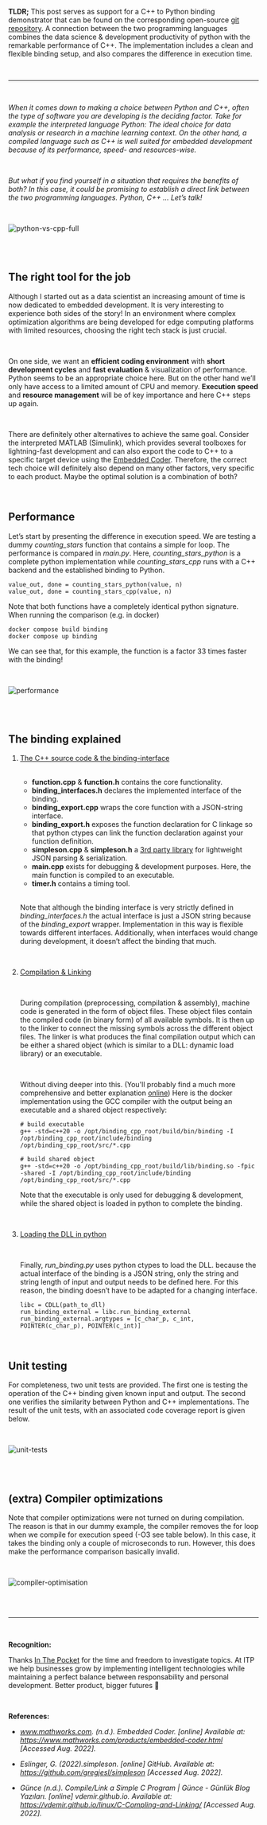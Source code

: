 **TLDR;** This post serves as support for a C++ to Python binding demonstrator that can be found on the corresponding open-source [git repository](https://github.com/StijnWoestenborghs/python-cpp-binding). A connection between the two programming languages combines the data science & development productivity of python with the remarkable performance of C++. The implementation includes a clean and flexible binding setup, and also compares the difference in execution time.

<br>
<hr>
<br>

*When it comes down to making a choice between Python and C++, often the type of software you are developing is the deciding factor. Take for example the interpreted language Python: The ideal choice for data analysis or research in a machine learning context. On the other hand, a compiled language such as C++ is well suited for embedded development because of its performance, speed- and resources-wise.*

<br>

*But what if you find yourself in a situation that requires the benefits of both? In this case, it could be promising to establish a direct link between the two programming languages. Python, C++ … Let’s talk!*

<br>
<div class="flex justify-center">

![python-vs-cpp-full](/blogs/python-cpp-lets-talk/python-vs-cpp-full.png)

</div>
<br>
<br>

## The right tool for the job

Although I started out as a data scientist an increasing amount of time is now dedicated to embedded development. It is very interesting to experience both sides of the story! In an environment where complex optimization algorithms are being developed for edge computing platforms with limited resources, choosing the right tech stack is just crucial. 

<br>

On one side, we want an **efficient coding environment** with **short development cycles** and **fast evaluation** & visualization of performance. Python seems to be an appropriate choice here. But on the other hand we’ll only have access to a limited amount of CPU and memory. **Execution speed** and **resource management** will be of key importance and here C++ steps up again.

<br>

There are definitely other alternatives to achieve the same goal. Consider the interpreted MATLAB (Simulink), which provides several toolboxes for lightning-fast development and can also export the code to C++ to a specific target device using the [Embedded Coder](https://www.mathworks.com/products/embedded-coder.html). Therefore, the correct tech choice will definitely also depend on many other factors, very specific to each product. Maybe the optimal solution is a combination of both?

<br>

## Performance

Let’s start by presenting the difference in execution speed. We are testing a dummy *counting_stars* function that contains a simple for loop. The performance is compared in *main.py*. Here, *counting_stars_python* is a complete python implementation while *counting_stars_cpp* runs with a C++ backend and the established binding to Python.

```
value_out, done = counting_stars_python(value, n)
value_out, done = counting_stars_cpp(value, n)
```

Note that both functions have a completely identical python signature. When running the comparison (e.g. in docker) 
```
docker compose build binding
docker compose up binding
```

We can see that, for this example, the function is a factor 33 times faster with the binding!

<br>
<div class="flex justify-center">

![performance](/blogs/python-cpp-lets-talk/performance.png)

</div>
<br>
<br>

## The binding explained


1. <u>The C++ source code & the binding-interface</u>

    <br>

    - **function.cpp** & **function.h** contains the core functionality.
    - **binding_interfaces.h** declares the implemented interface of the binding.
    - **binding_export.cpp** wraps the core function with a JSON-string interface.
    - **binding_export.h** exposes the function declaration for C linkage so that python ctypes can link the function declaration against your function definition. 
    - **simpleson.cpp** & **simpleson.h** a [3rd party library](https://github.com/gregjesl/simpleson) for lightweight JSON parsing & serialization.
    - **main.cpp** exists for debugging & development purposes. Here, the main function is compiled to an executable. 
    - **timer.h** contains a timing tool.

    <br>

    Note that although the binding interface is very strictly defined in *binding_interfaces.h* the actual interface is just a JSON string because of the *binding_export* wrapper. Implementation in this way is flexible towards different interfaces. Additionally, when interfaces would change during development, it doesn’t affect the binding that much.

    <br>

2. <u>Compilation & Linking</u>

    <br>

    During compilation (preprocessing, compilation & assembly), machine code is generated in the form of object files. These object files contain the compiled code (in binary form) of all available symbols. It is then up to the linker to connect the missing symbols across the different object files. The linker is what produces the final compilation output which can be either a shared object (which is similar to a DLL: dynamic load library) or an executable.

    <br>

    Without diving deeper into this. (You'll probably find a much more comprehensive and better explanation [online](https://vdemir.github.io/linux/C-Compling-and-Linking/)) Here is the docker implementation using the GCC compiler with the output being an executable and a shared object respectively:

    ```
    # build executable
    g++ -std=c++20 -o /opt/binding_cpp_root/build/bin/binding -I /opt/binding_cpp_root/include/binding /opt/binding_cpp_root/src/*.cpp
    ```

    ```
    # build shared object
    g++ -std=c++20 -o /opt/binding_cpp_root/build/lib/binding.so -fpic -shared -I /opt/binding_cpp_root/include/binding /opt/binding_cpp_root/src/*.cpp
    ```

    Note that the executable is only used for debugging & development, while the shared object is loaded in python to complete the binding.

    <br>

3. <u>Loading the DLL in python</u>

    <br>

    Finally, *run_binding.py* uses python ctypes to load the DLL. because the actual interface of the binding is a JSON string, only the string and string length of input and output needs to be defined here. For this reason, the binding doesn’t have to be adapted for a changing interface.

    ```
    libc = CDLL(path_to_dll)
    run_binding_external = libc.run_binding_external
    run_binding_external.argtypes = [c_char_p, c_int, POINTER(c_char_p), POINTER(c_int)]
    ```

    <br>

## Unit testing

For completeness, two unit tests are provided. The first one is testing the operation of the C++ binding given known input and output. The second one verifies the similarity between Python and C++ implementations. The result of the unit tests, with an associated code coverage report is given below.

<br>
<div class="flex justify-center">

![unit-tests](/blogs/python-cpp-lets-talk/unit-tests.png)

</div>
<br>
<br>

## (extra) Compiler optimizations

Note that compiler optimizations were not turned on during compilation. The reason is that in our dummy example, the compiler removes the for loop when we compile for execution speed (-O3 see table below). In this case, it takes the binding only a couple of microseconds to run. However, this does make the performance comparison basically invalid.

<br>
<div class="flex justify-center">

![compiler-optimisation](/blogs/python-cpp-lets-talk/compiler-optimisation.jpeg)

</div>
<br>

<br>
<hr>
<br>

**Recognition:**


Thanks [In The Pocket](https://www.inthepocket.com/) for the time and freedom to investigate topics. At ITP we help businesses grow by implementing intelligent technologies while maintaining a perfect balance between responsability and personal development. Better product, bigger futures :rocket:

<br>

**References:**

- *www.mathworks.com. (n.d.). Embedded Coder. [online] Available at: https://www.mathworks.com/products/embedded-coder.html [Accessed Aug. 2022].‌*

- *Eslinger, G. (2022).simpleson. [online] GitHub. Available at: https://github.com/gregjesl/simpleson [Accessed Aug. 2022].*

- *Günce (n.d.). Compile/Link a Simple C Program | Günce - Günlük Blog Yazıları. [online] vdemir.github.io. Available at: https://vdemir.github.io/linux/C-Compling-and-Linking/ [Accessed Aug. 2022].*

<br>
